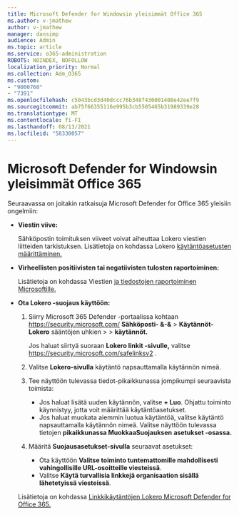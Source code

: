 ```yaml
---
title: Microsoft Defender for Windowsin yleisimmät Office 365
ms.author: v-jmathew
author: v-jmathew
manager: dansimp
audience: Admin
ms.topic: article
ms.service: o365-administration
ROBOTS: NOINDEX, NOFOLLOW
localization_priority: Normal
ms.collection: Adm_O365
ms.custom:
- "9000760"
- "7391"
ms.openlocfilehash: c5043bcd3d40dccc76b348f436001408e42ee7f9
ms.sourcegitcommit: ab75f66355116e995b3cb5505465b31989339e28
ms.translationtype: MT
ms.contentlocale: fi-FI
ms.lasthandoff: 08/13/2021
ms.locfileid: "58330057"
---
```

# <a name="fix-common-problems-with-microsoft-defender-for-office-365"></a>Microsoft Defender for Windowsin yleisimmät Office 365

Seuraavassa on joitakin ratkaisuja Microsoft Defender for Office 365 yleisiin ongelmiin:

- **Viestin viive:**

  Sähköpostin toimituksen viiveet voivat aiheuttaa Lokero viestien liitteiden tarkistuksen. Lisätietoja on kohdassa Lokero [käytäntöasetusten määrittäminen.](https://docs.microsoft.com/microsoft-365/security/office-365-security/safe-attachments#safe-attachments-policy-settings)

- **Virheellisten positiivisten tai negatiivisten tulosten raportoiminen:**

  Lisätietoja on kohdassa Viestien [ja tiedostojen raportoiminen Microsoftille.](https://docs.microsoft.com/microsoft-365/security/office-365-security/report-junk-email-messages-to-microsoft)

- **Ota Lokero -suojaus käyttöön:**

  1. Siirry Microsoft 365 Defender -portaalissa kohtaan <https://security.microsoft.com/> **Sähköposti- &-&** \> **Käytännöt-Lokero** sääntöjen uhkien \>  \>  **käytännöt.**

     Jos haluat siirtyä suoraan **Lokero linkit -sivulle,** valitse <https://security.microsoft.com/safelinksv2> .

  2. Valitse **Lokero-sivulla** käytäntö napsauttamalla käytännön nimeä.
  3. Tee näyttöön tulevassa tiedot-pikaikkunassa jompikumpi seuraavista toimista:
     - Jos haluat lisätä uuden käytännön, valitse **+ Luo**. Ohjattu toiminto käynnistyy, jotta voit määrittää käytäntöasetukset.
     - Jos haluat muokata aiemmin luotua käytäntöä, valitse käytäntö napsauttamalla käytännön nimeä. Valitse näyttöön tulevassa tietojen **pikaikkunassa MuokkaaSuojauksen** **asetukset -osassa.**
  4. Määritä **Suojausasetukset-sivulla** seuraavat asetukset:
     - Ota käyttöön **Valitse toiminto tuntemattomille mahdollisesti vahingollisille URL-osoitteille viesteissä**.
     - Valitse **Käytä turvallisia linkkejä organisaation sisällä lähetetyissä viesteissä**.

  Lisätietoja on kohdassa [Linkkikäytäntöjen Lokero Microsoft Defender for Office 365.](https://docs.microsoft.com/microsoft-365/security/office-365-security/set-up-safe-links-policies)
